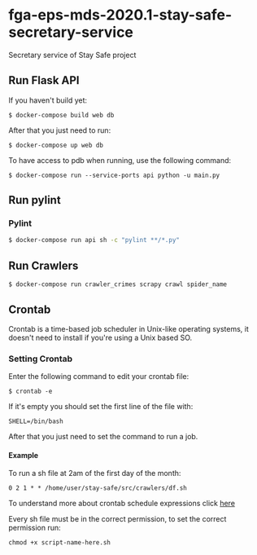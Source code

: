 # fga-eps-mds-2020.1-stay-safe-secretary-service

Secretary service of Stay Safe project

## Run Flask API
If you haven't build yet:
<pre><code>$ docker-compose build web db </code></pre>

After that you just need to run:
<pre><code>$ docker-compose up web db</code></pre>

To have access to pdb when running, use the following command:
<pre><code>$ docker-compose run --service-ports api python -u main.py</code></pre>

## Run pylint
### Pylint
```bash
$ docker-compose run api sh -c "pylint **/*.py"
```

## Run Crawlers
<pre><code>$ docker-compose run crawler_crimes scrapy crawl spider_name</code></pre>

## Crontab
Crontab is a time-based job scheduler in Unix-like operating systems, it doesn't need to install if you're using a Unix based SO.

### Setting Crontab
Enter the following command to edit your crontab file:
<pre><code>$ crontab -e</code></pre>
If it's empty you should set the first line of the file with:
<pre><code>SHELL=/bin/bash</code></pre>
After that you just need to set the command to run a job.

#### Example
To run a sh file at 2am of the first day of the month:
<pre><code>0 2 1 * * /home/user/stay-safe/src/crawlers/df.sh</code></pre>
To understand more about crontab schedule expressions click [here](https://crontab.guru)

Every sh file must be in the correct permission, to set the correct permission run:
<pre><code>chmod +x script-name-here.sh</code></pre>
